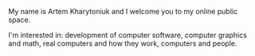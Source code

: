 My name is Artem Kharytoniuk and I welcome you to my online public space.

I'm interested in: development of computer software, computer graphics and math, real computers and how they work, computers and people.
